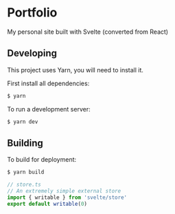 # Portfolio
My personal site built with Svelte (converted from React)

## Developing
This project uses Yarn, you will need to install it.

First install all dependencies:
```bash
$ yarn
```

To run a development server: 
```bash
$ yarn dev
```

## Building
To build for deployment:
```bash
$ yarn build
```

```ts
// store.ts
// An extremely simple external store
import { writable } from 'svelte/store'
export default writable(0)
```
